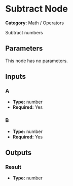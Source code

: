 
# Subtract Node

**Category:** Math / Operators

Subtract numbers

## Parameters

This node has no parameters.

## Inputs


### A
- **Type:** number
- **Required:** Yes



### B
- **Type:** number
- **Required:** Yes



## Outputs


### Result
- **Type:** number




